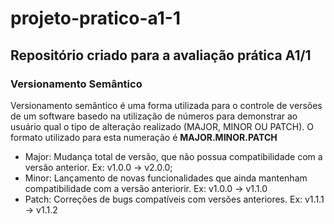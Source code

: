 # projeto-pratico-a1-1

## Repositório criado para a avaliação prática A1/1

### Versionamento Semântico

Versionamento semântico é uma forma utilizada para o controle de versões de um software basedo na utilização de números para demonstrar ao usuário qual o tipo de alteração realizado (MAJOR, MINOR OU PATCH).
O formato utilizado para esta numeração é **MAJOR.MINOR.PATCH**

* Major: Mudança total de versão, que não possua compatibilidade com a versão anterior. Ex: v1.0.0 -> v2.0.0;
* Minor: Lançamento de novas funcionalidades que ainda mantenham compatibilidade com a versão anteriorir. Ex: v1.0.0 -> v1.1.0
* Patch: Correções de bugs compatíveis com versões anteriores. Ex: v1.1.1 -> v1.1.2